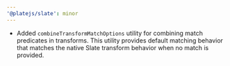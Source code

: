 ```yaml
---
'@platejs/slate': minor
---
```


- Added `combineTransformMatchOptions` utility for combining match predicates in transforms. This utility provides default matching behavior that matches the native Slate transform behavior when no match is provided.